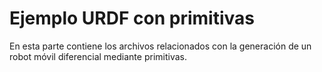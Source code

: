 # Ejemplo URDF con primitivas


En esta parte contiene los archivos relacionados con la generación de un robot móvil diferencial mediante primitivas. 


